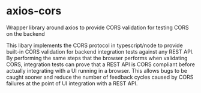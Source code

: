 # axios-cors
Wrapper library around axios to provide CORS validation for testing CORS on the backend

This libary implements the CORS protocol in typescript/node to provide built-in CORS validation for backend integration tests against any REST API.  By performing the same steps that the browser performs when validating CORS, integration tests can prove that a REST API is CORS compliant before actually integrating with a UI running in a browser.  This allows bugs to be caught sooner and reduce the number of feedback cycles caused by CORS failures at the point of UI integration with a REST API.
